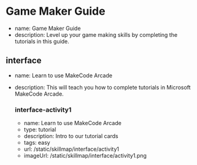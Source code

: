# Game Maker Guide
* name: Game Maker Guide
* description: Level up your game making skills by completing the tutorials in this guide.


## interface
* name: Learn to use MakeCode Arcade
* description: This will teach you how to complete tutorials in Microsoft MakeCode Arcade.


    ### interface-activity1

    * name: Learn to use MakeCode Arcade
    * type: tutorial
    * description: Intro to our tutorial cards
    * tags: easy
    * url: /static/skillmap/interface/activity1 
    * imageUrl: /static/skillmap/interface/activity1.png

